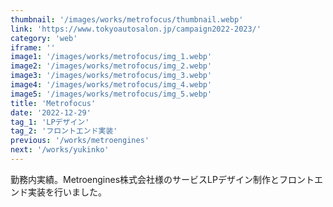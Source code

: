 ```yaml
---
thumbnail: '/images/works/metrofocus/thumbnail.webp'
link: 'https://www.tokyoautosalon.jp/campaign2022-2023/'
category: 'web'
iframe: ''
image1: '/images/works/metrofocus/img_1.webp'
image2: '/images/works/metrofocus/img_2.webp'
image3: '/images/works/metrofocus/img_3.webp'
image4: '/images/works/metrofocus/img_4.webp'
image5: '/images/works/metrofocus/img_5.webp'
title: 'Metrofocus'
date: '2022-12-29'
tag_1: 'LPデザイン'
tag_2: 'フロントエンド実装'
previous: '/works/metroengines'
next: '/works/yukinko'
---
```


勤務内実績。Metroengines株式会社様のサービスLPデザイン制作とフロントエンド実装を行いました。